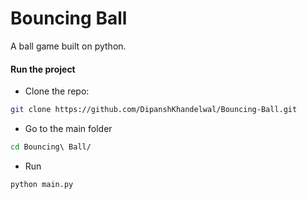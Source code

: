 # Bouncing Ball
A ball game built on python.

#### Run the project 
* Clone the repo:
```bash
git clone https://github.com/DipanshKhandelwal/Bouncing-Ball.git
```
* Go to the main folder
```bash
cd Bouncing\ Ball/
```
* Run
```bash
python main.py
```

